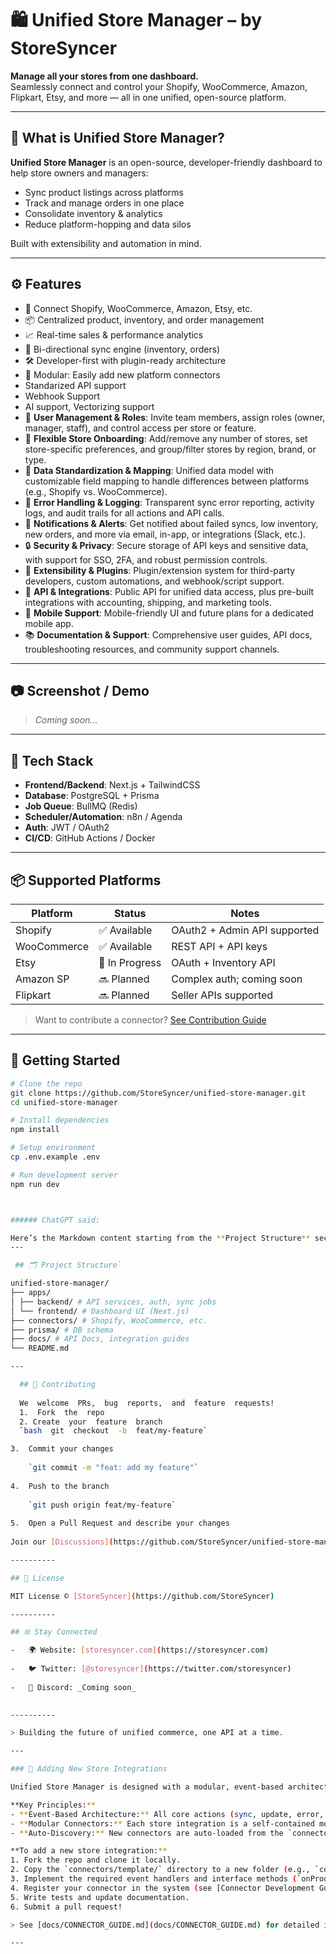 # 🛍️ Unified Store Manager – by StoreSyncer

**Manage all your stores from one dashboard.**  
Seamlessly connect and control your Shopify, WooCommerce, Amazon, Flipkart, Etsy, and more — all in one unified, open-source platform.


---

## 🚀 What is Unified Store Manager?

**Unified Store Manager** is an open-source, developer-friendly dashboard to help store owners and managers:

- Sync product listings across platforms
- Track and manage orders in one place
- Consolidate inventory & analytics
- Reduce platform-hopping and data silos

Built with extensibility and automation in mind.

---

## ⚙️ Features

- 🔌 Connect Shopify, WooCommerce, Amazon, Etsy, etc.
- 📦 Centralized product, inventory, and order management
- 📈 Real-time sales & performance analytics
- 🔄 Bi-directional sync engine (inventory, orders)
- 🛠️ Developer-first with plugin-ready architecture
- 🧩 Modular: Easily add new platform connectors
- Standarized API support
- Webhook Support
- AI support, Vectorizing support
- 👥 **User Management & Roles**: Invite team members, assign roles (owner, manager, staff), and control access per store or feature.
- 🏪 **Flexible Store Onboarding**: Add/remove any number of stores, set store-specific preferences, and group/filter stores by region, brand, or type.
- 🔄 **Data Standardization & Mapping**: Unified data model with customizable field mapping to handle differences between platforms (e.g., Shopify vs. WooCommerce).
- 🚨 **Error Handling & Logging**: Transparent sync error reporting, activity logs, and audit trails for all actions and API calls.
- 🔔 **Notifications & Alerts**: Get notified about failed syncs, low inventory, new orders, and more via email, in-app, or integrations (Slack, etc.).
- 🔒 **Security & Privacy**: Secure storage of API keys and sensitive data, with support for SSO, 2FA, and robust permission controls.
- 🧩 **Extensibility & Plugins**: Plugin/extension system for third-party developers, custom automations, and webhook/script support.
- 🔗 **API & Integrations**: Public API for unified data access, plus pre-built integrations with accounting, shipping, and marketing tools.
- 📱 **Mobile Support**: Mobile-friendly UI and future plans for a dedicated mobile app.
- 📚 **Documentation & Support**: Comprehensive user guides, API docs, troubleshooting resources, and community support channels.

---

## 📷 Screenshot / Demo

> _Coming soon..._

---

## 🧰 Tech Stack

- **Frontend/Backend**:  Next.js + TailwindCSS
- **Database**: PostgreSQL + Prisma
- **Job Queue**: BullMQ (Redis)
- **Scheduler/Automation**: n8n / Agenda
- **Auth**: JWT / OAuth2
- **CI/CD**: GitHub Actions / Docker

---

## 📦 Supported Platforms

| Platform   | Status      | Notes                              |
|------------|-------------|------------------------------------|
| Shopify    | ✅ Available | OAuth2 + Admin API supported      |
| WooCommerce | ✅ Available | REST API + API keys               |
| Etsy       | 🔄 In Progress | OAuth + Inventory API             |
| Amazon SP  | 🔜 Planned   | Complex auth; coming soon         |
| Flipkart   | 🔜 Planned   | Seller APIs supported             |

> Want to contribute a connector? [See Contribution Guide](#-contributing)

---

## 🚀 Getting Started

```bash
# Clone the repo
git clone https://github.com/StoreSyncer/unified-store-manager.git
cd unified-store-manager

# Install dependencies
npm install

# Setup environment
cp .env.example .env

# Run development server
npm run dev



###### ChatGPT said:

Here’s the Markdown content starting from the **Project Structure** section onward:
---

 ## 🗂️ Project Structure` 

unified-store-manager/  
├── apps/  
│ ├── backend/ # API services, auth, sync jobs  
│ └── frontend/ # Dashboard UI (Next.js)  
├── connectors/ # Shopify, WooCommerce, etc.  
├── prisma/ # DB schema  
├── docs/ # API Docs, integration guides  
└── README.md

---

  ## 🤝 Contributing  
  
  We  welcome  PRs,  bug  reports,  and  feature  requests!  
  1.  Fork  the  repo  
  2. Create  your  feature  branch  
  `bash  git  checkout  -b  feat/my-feature` 

3.  Commit your changes
        
    `git commit -m "feat: add my feature"` 
    
4.  Push to the branch
    
    `git push origin feat/my-feature` 
    
5.  Open a Pull Request and describe your changes
    
Join our [Discussions](https://github.com/StoreSyncer/unified-store-manager/discussions) to share ideas, ask questions, or propose features.

----------

## 📄 License

MIT License © [StoreSyncer](https://github.com/StoreSyncer)

----------

## 🌐 Stay Connected

-   🌍 Website: [storesyncer.com](https://storesyncer.com)
    
-   🐦 Twitter: [@storesyncer](https://twitter.com/storesyncer)
    
-   💬 Discord: _Coming soon_
    

----------

> Building the future of unified commerce, one API at a time.

---

### 🧩 Adding New Store Integrations

Unified Store Manager is designed with a modular, event-based architecture for easy extensibility! Anyone can add support for new e-commerce platforms or custom stores by building a connector module.

**Key Principles:**
- **Event-Based Architecture:** All core actions (sync, update, error, etc.) are triggered and handled via events, allowing connectors to react to platform changes and system workflows in a decoupled way.
- **Modular Connectors:** Each store integration is a self-contained module in the `connectors/` directory, implementing a standard interface and listening for relevant events.
- **Auto-Discovery:** New connectors are auto-loaded from the `connectors/` directory—no core code changes required.

**To add a new store integration:**
1. Fork the repo and clone it locally.
2. Copy the `connectors/template/` directory to a new folder (e.g., `connectors/my-store/`).
3. Implement the required event handlers and interface methods (`onProductSync`, `onOrderUpdate`, etc.).
4. Register your connector in the system (see [Connector Development Guide](docs/CONNECTOR_GUIDE.md)).
5. Write tests and update documentation.
6. Submit a pull request!

> See [docs/CONNECTOR_GUIDE.md](docs/CONNECTOR_GUIDE.md) for detailed instructions and examples.

---
